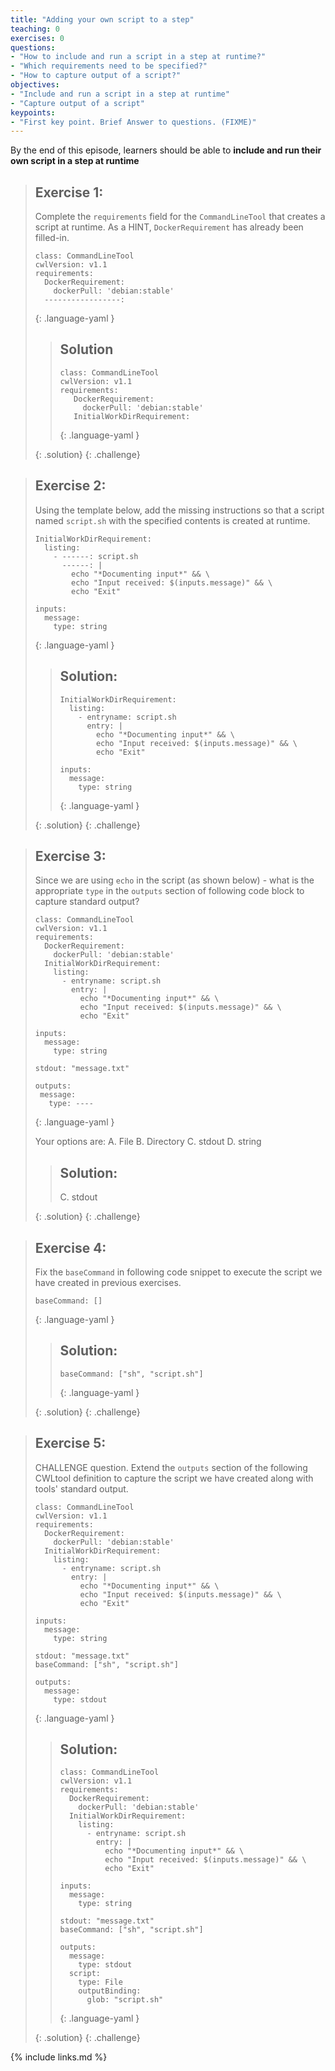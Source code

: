 ```yaml
---
title: "Adding your own script to a step"
teaching: 0
exercises: 0
questions:
- "How to include and run a script in a step at runtime?"
- "Which requirements need to be specified?"
- "How to capture output of a script?"
objectives:
- "Include and run a script in a step at runtime"
- "Capture output of a script"
keypoints:
- "First key point. Brief Answer to questions. (FIXME)"
---
```


By the end of this episode,
learners should be able to
__include and run their own script in a step at runtime__

> ## Exercise 1:
>
> Complete the `requirements` field for the `CommandLineTool` that creates a script at runtime. As a HINT, `DockerRequirement` has already been filled-in.
>
> ~~~
> class: CommandLineTool
> cwlVersion: v1.1
> requirements:
>   DockerRequirement:
>     dockerPull: 'debian:stable'
>   -----------------:
> ~~~
> {: .language-yaml }
>
> > ## Solution
> >
> > ~~~
> > class: CommandLineTool
> > cwlVersion: v1.1
> > requirements:
> >    DockerRequirement:
> >      dockerPull: 'debian:stable'
> >    InitialWorkDirRequirement:
> > ~~~
> > {: .language-yaml }
> >
> {: .solution}
{: .challenge}

> ## Exercise 2:
>
> Using the template below, add the missing instructions so that a script named `script.sh` with the specified contents is created at runtime.
>
> ~~~
> InitialWorkDirRequirement:
>   listing:
>     - ------: script.sh
>       ------: |
>         echo "*Documenting input*" && \
>         echo "Input received: $(inputs.message)" && \
>         echo "Exit"
>
> inputs:
>   message:
>     type: string
> ~~~
> {: .language-yaml }
>
> > ## Solution:
> >
> > ~~~
> > InitialWorkDirRequirement:
> >   listing:
> >     - entryname: script.sh
> >       entry: |
> >         echo "*Documenting input*" && \
> >         echo "Input received: $(inputs.message)" && \
> >         echo "Exit"
> >
> > inputs:
> >   message:
> >     type: string
> > ~~~
> > {: .language-yaml }
> >
> {: .solution}
{: .challenge}

> ## Exercise 3:
>
> Since we are using `echo` in the script (as shown below) - what is the appropriate `type` in the `outputs` section of following code block to capture standard output?
>
> ~~~
> class: CommandLineTool
> cwlVersion: v1.1
> requirements:
>   DockerRequirement:
>     dockerPull: 'debian:stable'
>   InitialWorkDirRequirement:
>     listing:
>       - entryname: script.sh
>         entry: |
>           echo "*Documenting input*" && \
>           echo "Input received: $(inputs.message)" && \
>           echo "Exit"
>
> inputs:
>   message:
>     type: string
>
> stdout: "message.txt"
>
> outputs:
>  message:
>    type: ----
> ~~~
> {: .language-yaml }
>
> Your options are:
> A. File
> B. Directory
> C. stdout
> D. string
>
> > ## Solution:
> >
> > C. stdout
> >
> {: .solution}
{: .challenge}

> ## Exercise 4:
>
> Fix the `baseCommand` in following code snippet to execute the script we have created in previous exercises.
>
> ~~~
> baseCommand: []
> ~~~
> {: .language-yaml }
>
> > ## Solution:
> >
> > ~~~
> > baseCommand: ["sh", "script.sh"]
> > ~~~
> > {: .language-yaml }
> >
> {: .solution}
{: .challenge}

> ## Exercise 5:
>
> CHALLENGE question. Extend the `outputs` section of the following CWLtool definition to capture the script we have created along with tools' standard output.
>
> ~~~
> class: CommandLineTool
> cwlVersion: v1.1
> requirements:
>   DockerRequirement:
>     dockerPull: 'debian:stable'
>   InitialWorkDirRequirement:
>     listing:
>       - entryname: script.sh
>         entry: |
>           echo "*Documenting input*" && \
>           echo "Input received: $(inputs.message)" && \
>           echo "Exit"
>
> inputs:
>   message:
>     type: string
>
> stdout: "message.txt"
> baseCommand: ["sh", "script.sh"]
>
> outputs:
>   message:
>     type: stdout
> ~~~
> {: .language-yaml }
>
> > ## Solution:
> >
> > ~~~
> > class: CommandLineTool
> > cwlVersion: v1.1
> > requirements:
> >   DockerRequirement:
> >     dockerPull: 'debian:stable'
> >   InitialWorkDirRequirement:
> >     listing:
> >       - entryname: script.sh
> >         entry: |
> >           echo "*Documenting input*" && \
> >           echo "Input received: $(inputs.message)" && \
> >           echo "Exit"
> >
> > inputs:
> >   message:
> >     type: string
> >
> > stdout: "message.txt"
> > baseCommand: ["sh", "script.sh"]
> >
> > outputs:
> >   message:
> >     type: stdout
> >   script:
> >     type: File
> >     outputBinding:
> >       glob: "script.sh"
> > ~~~
> > {: .language-yaml }
> >
> {: .solution}
{: .challenge}


{% include links.md %}
